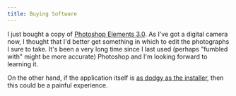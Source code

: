 ```yaml
---
title: Buying Software
---
```

I just bought a copy of <a href="http://www.pacific.adobe.com/products/photoshopelmac/main.html?c=au">Photoshop Elements 3.0</a>. As I've got a digital camera now, I thought that I'd better get something in which to <emph>edit</emph> the photographs I sure to take. It's been a very long time since I last used (perhaps "fumbled with" might be more accurate) Photoshop and I'm looking forward to learning it.

On the other hand, if the application itself is <a href="http://www.adobe.com/support/techdocs/327575.html">as dodgy as the installer</a>, then this could be a painful experience.
